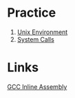 # Practice

1. [Unix Environment](https://drive.google.com/open?id=0B85z_dQxOMgLNDN3QTFrSmYxZm8)
2. [System Calls](https://drive.google.com/open?id=0B85z_dQxOMgLbGFxenBCX2pOQ3M)

# Links

[GCC Inline Assembly](https://www.ibiblio.org/gferg/ldp/GCC-Inline-Assembly-HOWTO.html)
